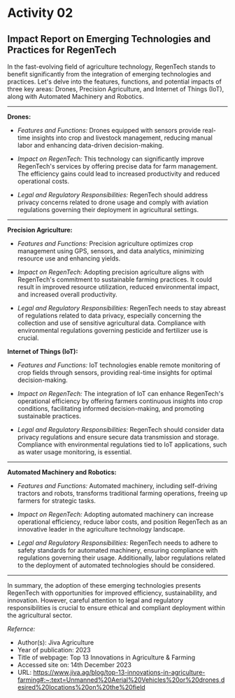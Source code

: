 # Activity 02

## Impact Report on Emerging Technologies and Practices for RegenTech

In the fast-evolving field of agriculture technology, RegenTech stands to benefit significantly from the integration of emerging technologies and practices. Let's delve into the features, functions, and potential impacts of three key areas: Drones, Precision Agriculture, and Internet of Things (IoT), along with Automated Machinery and Robotics.
___

**Drones:**

- *Features and Functions:* Drones equipped with sensors provide real-time insights into crop and livestock management, reducing manual labor and enhancing data-driven decision-making.

- *Impact on RegenTech:* This technology can significantly improve RegenTech's services by offering precise data for farm management. The efficiency gains could lead to increased productivity and reduced operational costs.

- *Legal and Regulatory Responsibilities:* RegenTech should address privacy concerns related to drone usage and comply with aviation regulations governing their deployment in agricultural settings.
___

**Precision Agriculture:**

- *Features and Functions:* Precision agriculture optimizes crop management using GPS, sensors, and data analytics, minimizing resource use and enhancing yields.

- *Impact on RegenTech:* Adopting precision agriculture aligns with RegenTech's commitment to sustainable farming practices. It could result in improved resource utilization, reduced environmental impact, and increased overall productivity.

- *Legal and Regulatory Responsibilities:* RegenTech needs to stay abreast of regulations related to data privacy, especially concerning the collection and use of sensitive agricultural data. Compliance with environmental regulations governing pesticide and fertilizer use is crucial.

**Internet of Things (IoT):**

- *Features and Functions:* IoT technologies enable remote monitoring of crop fields through sensors, providing real-time insights for optimal decision-making.

- *Impact on RegenTech:* The integration of IoT can enhance RegenTech's operational efficiency by offering farmers continuous insights into crop conditions, facilitating informed decision-making, and promoting sustainable practices.

- *Legal and Regulatory Responsibilities:* RegenTech should consider data privacy regulations and ensure secure data transmission and storage. Compliance with environmental regulations tied to IoT applications, such as water usage monitoring, is essential.
___

**Automated Machinery and Robotics:**

- *Features and Functions:* Automated machinery, including self-driving tractors and robots, transforms traditional farming operations, freeing up farmers for strategic tasks.

- *Impact on RegenTech:* Adopting automated machinery can increase operational efficiency, reduce labor costs, and position RegenTech as an innovative leader in the agriculture technology landscape.

- *Legal and Regulatory Responsibilities:* RegenTech needs to adhere to safety standards for automated machinery, ensuring compliance with regulations governing their usage. Additionally, labor regulations related to the deployment of automated technologies should be considered.
___

In summary, the adoption of these emerging technologies presents RegenTech with opportunities for improved efficiency, sustainability, and innovation. However, careful attention to legal and regulatory responsibilities is crucial to ensure ethical and compliant deployment within the agricultural sector.

*Refernce:*
+ Author(s): Jiva Agriculture
+ Year of publication: 2023
+ Title of webpage: Top 13 Innovations in Agriculture & Farming
+ Accessed site on: 14th December 2023
+ URL: https://www.jiva.ag/blog/top-13-innovations-in-agriculture-farming#:~:text=Unmanned%20Aerial%20Vehicles%20or%20drones,desired%20locations%20on%20the%20field
